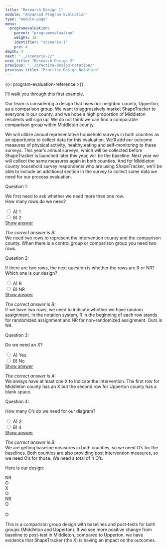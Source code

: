 ```yaml
---
title: "Research Design 1"
module: "Advanced Program Evaluation"
type: "module-page"
menu:
  programevaluation:
    parent: "programevaluation"
    weight: 18
    identifier: "scenario-1"
    pre: 4
depth: 4
next: "../scenario-2/"
next_title: "Research Design 2"
previous: "../practice-design-notation/"
previous_title: "Practice Design Notation"
---
```


{{< program-evaluation-reference >}}

I’ll walk you through this first example.

Our team is considering a design that uses our neighbor county, Upperton, as a comparison group. We want to aggressively market ShapeTracker to everyone in our county, and we hope a high proportion of Middleton residents will sign up. We do not think we can find a comparable comparison group within Middleton county.

We will utilize annual representative household surveys in both counties as an opportunity to collect data for this evaluation. We’ll add our outcome measures of physical activity, healthy eating and self-monitoring to these surveys. This year’s annual surveys, which will be collected before ShapeTracker is launched later this year, will be the baseline. Next year we will collect the same measures again in both counties. And for Middleton county household survey respondents who are using ShapeTracker, we’ll be able to include an additional section in the survey to collect some data we need for our process evaluation.

<div class="cases">
<div class="casetitle">
    Question 1:
</div><!-- /.casetitle -->
<div class="casecontent">
<div class="casequestion">
<p class="answer-value">We first need to ask whether we need more than one row.<br />
How many rows do we need?</p>
<div class="answer-value md-radio">
<input name="question01" id="question01a" type="radio" value="A">
<label for="question01a">A)
1
</label>
</div>
<div class="answer-value md-radio">
<input name="question01" id="question01b" type="radio" value="B">
<label for="question01b">B)
2
</label>
</div>
</div><!-- /.casequestion -->
<div class="casesanswerdisplay">
<a class="moretoggle btn btn-link" href="#q01">Show answer <i class="fas fa-angle-double-right"></i></a>
<div class="toggleable" id="q01">
<p>
<i>The correct answer is B:</i><br />
We need two rows to represent the intervention county and the comparison county. When there is a control group or comparison group you need two rows.
</p>
</div>
</div>
</div><!-- /.casecontent -->
</div><!-- /.cases -->


<div class="cases">
<div class="casetitle">
    Question 2:
</div><!-- /.casetitle -->
<div class="casecontent">
<div class="casequestion">
<p class="answer-value">If there are two rows, the next question is whether the rows are R or NR? Which one is our design?</p>
<div class="answer-value md-radio">
<input name="question02" id="question02a" type="radio" value="A">
<label for="question02a">A)
R
</label>
</div>
<div class="answer-value md-radio">
<input name="question02" id="question02b" type="radio" value="B">
<label for="question02b">B)
NR
</label>
</div>
</div><!-- /.casequestion -->
<div class="casesanswerdisplay">
<a class="moretoggle btn btn-link" href="#q02">Show answer <i class="fas fa-angle-double-right"></i></a>
<div class="toggleable" id="q02">
<p>
<i>The correct answer is B:</i><br />
If we have two rows, we need to indicate whether we have random assignment. In the notation system, R in the beginning of each row stands for randomized assignment and NR for non-randomized assignment. Ours is NR.
</p>
</div>
</div>
</div><!-- /.casecontent -->
</div><!-- /.cases -->


<div class="cases">
<div class="casetitle">
    Question 3:
</div><!-- /.casetitle -->
<div class="casecontent">
<div class="casequestion">
<p class="answer-value">Do we need an X?</p>
<div class="answer-value md-radio">
<input name="question03" id="question03a" type="radio" value="A">
<label for="question03a">A)
Yes
</label>
</div>
<div class="answer-value md-radio">
<input name="question03" id="question03b" type="radio" value="B">
<label for="question03b">B)
No
</label>
</div>
</div><!-- /.casequestion -->
<div class="casesanswerdisplay">
<a class="moretoggle btn btn-link" href="#q03">Show answer <i class="fas fa-angle-double-right"></i></a>
<div class="toggleable" id="q03">
<p>
<i>The correct answer is A:</i><br />
We always have at least one X to indicate the intervention. The first row for Middleton county has an X but the second row for Upperton county has a blank space.
</p>
</div>
</div>
</div><!-- /.casecontent -->
</div><!-- /.cases -->


<div class="cases">
<div class="casetitle">
    Question 4:
</div><!-- /.casetitle -->
<div class="casecontent">
<div class="casequestion">
<p class="answer-value">How many O’s do we need for our diagram?</p>
<div class="answer-value md-radio">
<input name="question04" id="question04a" type="radio" value="A">
<label for="question04a">A)
2
</label>
</div>
<div class="answer-value md-radio">
<input name="question04" id="question04b" type="radio" value="B">
<label for="question04b">B)
4
</label>
</div>
</div><!-- /.casequestion -->
<div class="casesanswerdisplay">
<a class="moretoggle btn btn-link" href="#q04">Show answer <i class="fas fa-angle-double-right"></i></a>
<div class="toggleable" id="q04">
<p>
<i>The correct answer is B:</i><br />
We are getting baseline measures in both counties, so we need O’s for the baselines. Both counties are also providing post intervention measures, so we need O’s for those. We need a total of 4 O’s.
</p>
<p>Here is our design:</p>
<div class="d-flex justify-content-center randomized-notation th1">
    <div class="cell th1">
        NR
    </div>
    <div class="cell th1">
        O
    </div>
    <div class="cell th1">
        X
    </div>
    <div class="cell th1">
        O
    </div>
</div>
<div class="d-flex justify-content-center randomized-notation th1 mb-3">
    <div class="cell th1">
        NR
    </div>
    <div class="cell th1">
        O
    </div>
    <div class="cell th1">
        &nbsp;
    </div>
    <div class="cell th1">
        O
    </div>
</div>
</div>
</div>
</div><!-- /.casecontent -->
</div><!-- /.cases -->

This is a comparison group design with baselines and post-tests for both groups (Middleton and Upperton). If we see more positive change from baseline to post-test in Middleton, compared to Upperton, we have evidence that ShapeTracker (the X) is having an impact on the outcomes.
